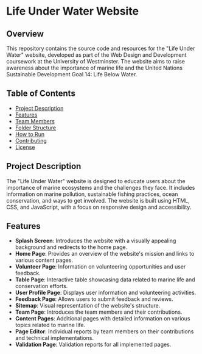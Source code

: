 # Life Under Water Website

## Overview
This repository contains the source code and resources for the "Life Under Water" website, developed as part of the Web Design and Development coursework at the University of Westminster. The website aims to raise awareness about the importance of marine life and the United Nations Sustainable Development Goal 14: Life Below Water.

## Table of Contents
- [Project Description](#project-description)
- [Features](#features)
- [Team Members](#team-members)
- [Folder Structure](#folder-structure)
- [How to Run](#how-to-run)
- [Contributing](#contributing)
- [License](#license)

## Project Description
The "Life Under Water" website is designed to educate users about the importance of marine ecosystems and the challenges they face. It includes information on marine pollution, sustainable fishing practices, ocean conservation, and ways to get involved. The website is built using HTML, CSS, and JavaScript, with a focus on responsive design and accessibility.

## Features
- **Splash Screen**: Introduces the website with a visually appealing background and redirects to the home page.
- **Home Page**: Provides an overview of the website's mission and links to various content pages.
- **Volunteer Page**: Information on volunteering opportunities and user feedback.
- **Table Page**: Interactive table showcasing data related to marine life and conservation efforts.
- **User Profile Page**: Displays user information and volunteering activities.
- **Feedback Page**: Allows users to submit feedback and reviews.
- **Sitemap**: Visual representation of the website's structure.
- **Team Page**: Introduces the team members and their contributions.
- **Content Pages**: Additional pages with detailed information on various topics related to marine life.
- **Page Editor**: Individual reports by team members on their contributions and technical implementations.
- **Validation Page**: Validation reports for all implemented pages.
